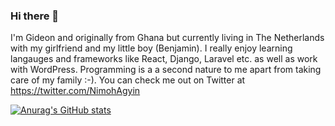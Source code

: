 ### Hi there 👋

I'm Gideon and originally from Ghana but currently living in The Netherlands with my girlfriend and my little boy (Benjamin). I really enjoy learning langauges and frameworks like React, Django, Laravel etc. as well as work with WordPress. Programming is a a second nature to me apart from taking care of my family :-). You can check me out on Twitter at https://twitter.com/NimohAgyin

[![Anurag's GitHub stats](https://github-readme-stats.vercel.app/api?username=ThriledLokki983)](https://github.com/anuraghazra/github-readme-stats)
